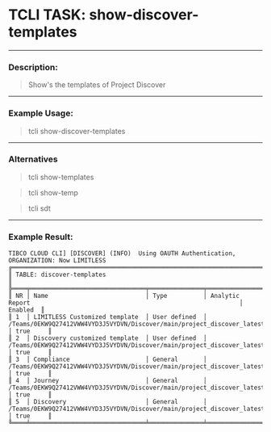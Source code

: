 # TCLI TASK: show-discover-templates

---
### Description:

> Show's the templates of Project Discover

---
### Example Usage:

> tcli show-discover-templates

---
### Alternatives
> tcli show-templates

> tcli show-temp

> tcli sdt

---
### Example Result:

```console
TIBCO CLOUD CLI] [DISCOVER] (INFO)  Using OAUTH Authentication, ORGANIZATION: Now LIMITLESS
╔═══════════════════════════════════════════════════════════════════════════════════════════════════════════════════════════════════════════╗
║ TABLE: discover-templates                                                                                                                 ║
╠════╤════════════════════════════════╤═══════════════╤══════════════════════════════════════════════════════════════════════════╤══════════╣
║ NR │ Name                           │ Type          │ Analytic Report                                                          │ Enabled  ║
║ 1  │ LIMITLESS Customized template  │ User defined  │ /Teams/0EKW9Q27412VWW4VYD3J5VYDVN/Discover/main/project_discover_latest  │ true     ║
║ 2  │ Discovery customized template  │ User defined  │ /Teams/0EKW9Q27412VWW4VYD3J5VYDVN/Discover/main/project_discover_latest  │ true     ║
║ 3  │ Compliance                     │ General       │ /Teams/0EKW9Q27412VWW4VYD3J5VYDVN/Discover/main/project_discover_latest  │ true     ║
║ 4  │ Journey                        │ General       │ /Teams/0EKW9Q27412VWW4VYD3J5VYDVN/Discover/main/project_discover_latest  │ true     ║
║ 5  │ Discovery                      │ General       │ /Teams/0EKW9Q27412VWW4VYD3J5VYDVN/Discover/main/project_discover_latest  │ true     ║
╚════╧════════════════════════════════╧═══════════════╧══════════════════════════════════════════════════════════════════════════╧══════════╝
```
